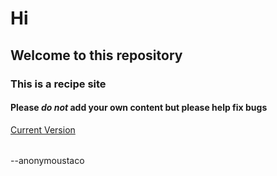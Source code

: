 # Hi
## Welcome to this repository
### This is a recipe site
#### Please _do not_ add your own content but please help fix bugs
[Current Version](https://anonymoustaco.github.io)
> ######

--anonymoustaco
